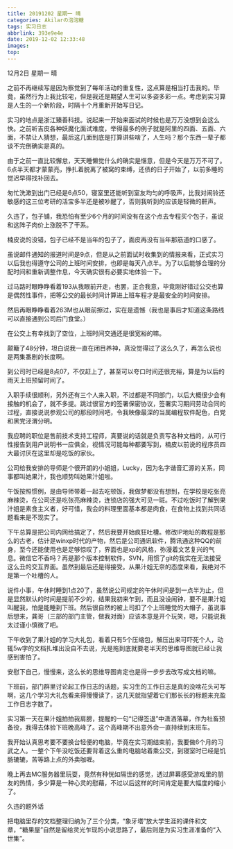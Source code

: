 ```yaml
---
title: 20191202 星期一 晴
categories: Akilarの泡泡糖
tags: 实习日志
abbrlink: 393e9e4e
date: 2019-12-02 12:33:48
images:
top:
---
```


12月2日 星期一 晴

之前不再继续写是因为察觉到了每年活动的重复性，这点算是相当打击我的。毕竟，虽然行为上我比较宅，但是我还是期望人生可以多姿多彩一点。考虑到实习算是人生的一个新阶段，时隔十个月重新开始写日记。

实习的地点是浙江臻善科技。说起来一开始来面试的时候也是万万没想到会这么快。之前听吉皮各种妖魔化面试难度，举得最多的例子就是阿里的四面、五面、六面，不禁让人猜想，最后这几面到底是打算讲些啥了，人生吗？那个东西一辈子都谈不完倒确实是真的。

由于之前一直比较懈怠，天天睡懒觉什么的确实是惬意，但是今天是万万不可了。6点半天都才蒙蒙亮，挣扎着脱离了被窝的束缚，还债的日子开始了，以前多睡的觉迟早得找补回去。

匆忙洗漱到出门已经是6点50，寝室里还能听到室友均匀的呼吸声，比我对闹铃还敏感的这三位考研的活宝多半还是被吵醒了，否则我听到的应该是轻微的鼾声。

久违了，包子铺，我恐怕有至少6个月的时间没有在这个点去专程买个包子，虽说和这阵子肉价上涨脱不了干系。

楠皮说的没错，包子已经不是当年的包子了，面皮再没有当年那筋道的口感了。

虽说邮件通知的报道时间是9点，但是从之前面试时收集到的情报来看，正式实习以后我也得遵守公司的上班时间安排，也即是每天八点半。为了以后能够合理的分配时间和重新调整作息，今天确实很有必要实地体验一下。

过马路时眼睁睁看着193从我眼前开走，也罢，正合我意，毕竟刚好错过公交也算是偶然性事件，把等公交的最长时间计算进上班车程才是最安全的时间安排。

然后再眼睁睁看着263M也从眼前擦过，实在是遗憾（我也是事后才知道这条路线可以直接通到公司后门食堂。）

在公交上有幸找到了空位，上班时间交通还是很宽裕的嘛。

颠簸了48分钟，坦白说我一直在闭目养神，真没觉得过了这么久了，再怎么说也是两集番剧的长度啊。

到公司时已经是8点07，不仅赶上了，甚至可以夸口时间还很充裕，算是为以后的雨天上班预留时间了。

入职手续很顺利，另外还有三个人来入职，不过都是不同部门，以后大概很少会有接触的机会了，就不多提。跳过很官方的签署保密协议，签署实习期间劳动合同的过程，直接说说参观公司的那段时间吧，令我映像最深的当属编程软件配色，白党和黑党泾渭分明。

我应聘的职位是售前技术支持工程师，真要说的话就是负责写各种文档的，从可行性报告到用户说明书一应俱全，视情况可能每种都要写到，楠皮以前说的程序员四大最讨厌在这里却是吃饭的家伙。

公司给我安排的导师是个很开朗的小姐姐，Lucky，因为名字谐音汇源的关系，同事都叫她果汁，我也顺势叫她果汁姐啦。

午饭按照惯例，是由导师带着一起去吃顿饭，我做梦都没有想到，在学校是吃张亮麻辣烫，在公司还是吃张亮麻辣烫，连锁店的强大可见一斑。不过吃饭时了解到果汁姐是素食主义者，好可惜，我会的料理里面基本都是肉食，在食物上找到共同话题看来是不现实了。

下午总算是把公司内网给搞定了，然后我要开始疯狂吐槽。修改IP地址的教程是那么的古老，估计是winxp时代的产物，然后是公司通讯软件，腾讯通这种QQ的前身，至今还能使用也是足够惊叹了，界面也是xp的风格，弥漫着文艺复兴的气息。微信它不香吗？再是那个版本控制软件，SVN，用惯了git的我实在无法接受这么丑的交互界面。虽然到最后还是得接受。从果汁姐无奈的态度来看，我绝对不是第一个吐槽的人。

说件小事，午休时睡到1点20了，虽然说公司规定的午休时间是到一点半为止，但是显然默认的时间是提前不少的，结果我初来乍到，而且没设闹钟，要不是果汁姐叫醒我，怕是能睡到下班。然后很自然的被上司扣了个上班睡觉的大帽子，虽说事后想来，龚哥（三部的部门主管，做我对面）应该本意是开个玩笑，嗯，只能说我太过谨小慎微了吧。

下午收到了果汁姐的学习大礼包，看着只有5个压缩包，解压出来可吓死个人，动辄5w字的文档扎堆出没自不去说，光是拖到底就要老半天的思维导图就已经让我感到害怕了。

安慰下自己，慢慢来，这么长的思维导图肯定也是得一步步去改写成文档的嘛。

下班前，部门群里讨论起工作日志的话题，实习生的工作日志是真的没啥花头可写啊，这几个学习大礼包看来得慢慢读了，这几天就指望着它们那长长的标题来充盈工作日志字数了。

实习第一天在果汁姐拍拍我肩膀，提醒的一句“记得签退”中潇洒落幕，作为社畜预备役，我得去体验下班晚高峰了。这个高峰期不出意外会一直持续到末班车。

我开始认真思考要不要换台轻便的电脑，毕竟在实习期结束前，我要做6个月的习武之人。一整个下午没吃饭还要背着这么重的电脑站着乘公交，到寝室时已经是饥肠辘辘，苦等路上点的外卖咖喱。

晚上再去MC服务器里玩耍，竟然有种恍如隔世的感觉，透过屏幕感受游戏里的朋友的热情，多少算是一种心灵的慰藉，不过以后这样的时间肯定是要大幅度的缩小了。

久违的题外话

把电脑里存的文档整理归纳为了三个分类，“象牙塔”放大学生涯的课件和文章，“糖果屋”自然是留给灵光乍现的小说思路了，最后则是为实习生涯准备的“入世集”。

